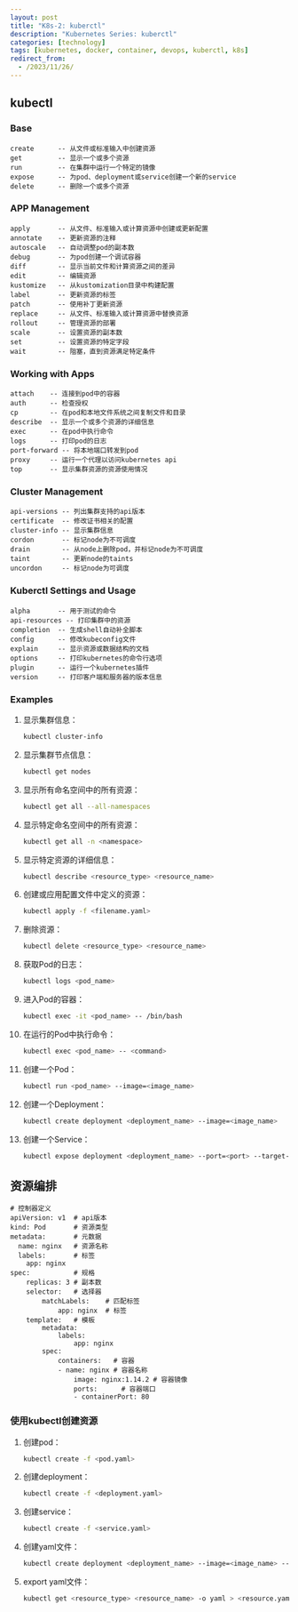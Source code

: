 ```yaml
---
layout: post
title: "K8s-2: kuberctl"
description: "Kubernetes Series: kuberctl"
categories: [technology]
tags: [kubernetes, docker, container, devops, kuberctl, k8s]
redirect_from:
  - /2023/11/26/
---
```


## kubectl

### Base
```
create      -- 从文件或标准输入中创建资源
get         -- 显示一个或多个资源
run         -- 在集群中运行一个特定的镜像
expose      -- 为pod、deployment或service创建一个新的service
delete      -- 删除一个或多个资源
```
### APP Management
```
apply       -- 从文件、标准输入或计算资源中创建或更新配置
annotate    -- 更新资源的注释
autoscale   -- 自动调整pod的副本数
debug       -- 为pod创建一个调试容器
diff        -- 显示当前文件和计算资源之间的差异
edit        -- 编辑资源
kustomize   -- 从kustomization目录中构建配置
label       -- 更新资源的标签
patch       -- 使用补丁更新资源
replace     -- 从文件、标准输入或计算资源中替换资源
rollout     -- 管理资源的部署
scale       -- 设置资源的副本数
set         -- 设置资源的特定字段
wait        -- 阻塞，直到资源满足特定条件
```

### Working with Apps
```
attach    -- 连接到pod中的容器
auth      -- 检查授权
cp        -- 在pod和本地文件系统之间复制文件和目录
describe  -- 显示一个或多个资源的详细信息
exec      -- 在pod中执行命令
logs      -- 打印pod的日志
port-forward -- 将本地端口转发到pod
proxy     -- 运行一个代理以访问kubernetes api
top       -- 显示集群资源的资源使用情况
```

### Cluster Management
```
api-versions -- 列出集群支持的api版本
certificate  -- 修改证书相关的配置
cluster-info -- 显示集群信息
cordon       -- 标记node为不可调度
drain        -- 从node上删除pod，并标记node为不可调度
taint        -- 更新node的taints
uncordon     -- 标记node为可调度
```

### Kuberctl Settings and Usage
```
alpha       -- 用于测试的命令
api-resources -- 打印集群中的资源
completion  -- 生成shell自动补全脚本
config      -- 修改kubeconfig文件
explain     -- 显示资源或数据结构的文档
options     -- 打印kubernetes的命令行选项
plugin      -- 运行一个kubernetes插件
version     -- 打印客户端和服务器的版本信息
```

### Examples

1. 显示集群信息：
    ```bash
    kubectl cluster-info
    ```

2. 显示集群节点信息：
    ```bash
    kubectl get nodes
    ```

3. 显示所有命名空间中的所有资源：
    ```bash
    kubectl get all --all-namespaces
    ```

4. 显示特定命名空间中的所有资源：
    ```bash
    kubectl get all -n <namespace>
    ```

5. 显示特定资源的详细信息：
    ```bash
    kubectl describe <resource_type> <resource_name>
    ```

6. 创建或应用配置文件中定义的资源：
    ```bash
    kubectl apply -f <filename.yaml>
    ```

7. 删除资源：
    ```bash
    kubectl delete <resource_type> <resource_name>
    ```

8. 获取Pod的日志：
    ```bash
    kubectl logs <pod_name>
    ```

9. 进入Pod的容器：
    ```bash
    kubectl exec -it <pod_name> -- /bin/bash
    ```

10. 在运行的Pod中执行命令：
    ```bash
    kubectl exec <pod_name> -- <command>
    ```

11. 创建一个Pod：
    ```bash
    kubectl run <pod_name> --image=<image_name>
    ```

12. 创建一个Deployment：
    ```bash
    kubectl create deployment <deployment_name> --image=<image_name>
    ```

13. 创建一个Service：
    ```bash
    kubectl expose deployment <deployment_name> --port=<port> --target-port=<target_port>
    ```

## 资源编排

```
# 控制器定义
apiVersion: v1  # api版本
kind: Pod       # 资源类型
metadata:       # 元数据
  name: nginx   # 资源名称
  labels:       # 标签
    app: nginx
spec:           # 规格
    replicas: 3 # 副本数
    selector:   # 选择器
        matchLabels:    # 匹配标签
            app: nginx  # 标签
    template:   # 模板
        metadata:
            labels:
                app: nginx
        spec:
            containers:   # 容器
            - name: nginx # 容器名称
                image: nginx:1.14.2 # 容器镜像
                ports:      # 容器端口
                - containerPort: 80
```

### 使用kubectl创建资源

1. 创建pod：
    ```bash
    kubectl create -f <pod.yaml>
    ```

2. 创建deployment：
    ```bash
    kubectl create -f <deployment.yaml>
    ```

3. 创建service：
    ```bash
    kubectl create -f <service.yaml>
    ```

4. 创建yaml文件：
    ```bash
    kubectl create deployment <deployment_name> --image=<image_name> --dry-run=client -o yaml > <deployment.yaml>
    ```

5. export yaml文件：
    ```bash
    kubectl get <resource_type> <resource_name> -o yaml > <resource.yaml>
    ```
